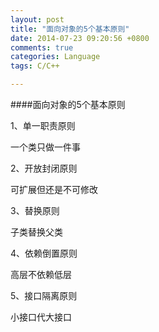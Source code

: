 ```yaml
---
layout: post
title: "面向对象的5个基本原则"
date: 2014-07-23 09:20:56 +0800
comments: true
categories: Language
tags: C/C++

---
```


####面向对象的5个基本原则

1、单一职责原则

一个类只做一件事

2、开放封闭原则

可扩展但还是不可修改

3、替换原则

子类替换父类

4、依赖倒置原则

高层不依赖低层

5、接口隔离原则

小接口代大接口
